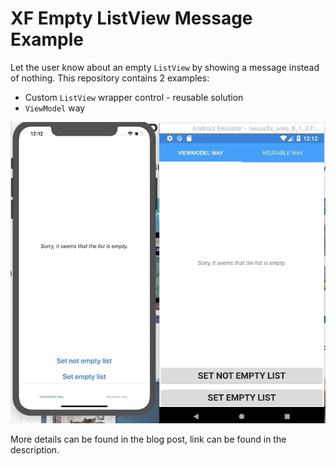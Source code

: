 # XF Empty ListView Message Example
Let the user know about an empty `ListView` by showing a message instead of nothing. This repository contains 2 examples:
- Custom `ListView` wrapper control - reusable solution
- `ViewModel` way<br/>

![Demo](https://github.com/yuv4ik/XFEmptyListMessage/raw/master/Screenshots/demo.gif)

More details can be found in the blog post, link can be found in the description.